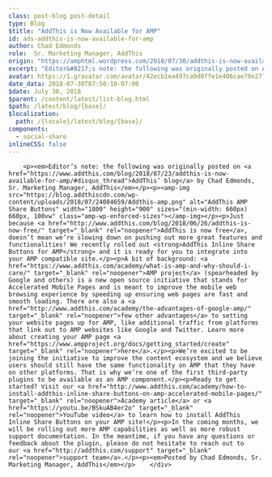 ```yaml
---
class: post-blog post-detail
type: Blog
$title: "AddThis is Now Available for AMP"
id: ads-addthis-is-now-available-for-amp
author: Chad Edmonds
role:  Sr. Marketing Manager, AddThis
origin: "https://amphtml.wordpress.com/2018/07/30/addthis-is-now-available-for-amp/amp/"
excerpt: "Editor&#8217;s note: the following was originally posted on AddThis&#8217; blog by Chad Edmonds, Sr. Marketing Manager, AddThis Just because AddThis is now free, doesn’t mean we’re slowing down on pushing out more great features and functionalities! We recently rolled out AddThis Inline Share Buttons for AMP and it is ready for you to integrate into your AMP compatible [&#8230;]"
avatar: https://1.gravatar.com/avatar/42ecb1ea497ca9d0ffe1e406cae70e27?s=96&d=identicon&r=G
date_data: 2018-07-30T07:50:10-07:00
$date: July 30, 2018
$parent: /content/latest/list-blog.html
$path: /latest/blog/{base}/
$localization:
  path: /{locale}/latest/blog/{base}/
components:
  - social-share
inlineCSS: false
---
```


<div class="amp-wp-article-content">

		<p><em>Editor’s note: the following was originally posted on <a href="https://www.addthis.com/blog/2018/07/23/addthis-is-now-available-for-amp/#disqus_thread">AddThis’ blog</a> by Chad Edmonds, Sr. Marketing Manager, AddThis</em></p><p><amp-img src="https://blog.addthiscdn.com/wp-content/uploads/2018/07/24084659/Addthis-amp.png" alt="AddThis AMP Share Buttons" width="1800" height="900" sizes="(min-width: 660px) 660px, 100vw" class="amp-wp-enforced-sizes"></amp-img></p><p>Just because <a href="http://www.addthis.com/blog/2018/06/26/addthis-is-now-free/" target="_blank" rel="noopener">AddThis is now free</a>, doesn’t mean we’re slowing down on pushing out more great features and functionalities! We recently rolled out <strong>AddThis Inline Share Buttons for AMP</strong> and it is ready for you to integrate into your AMP compatible site.</p><p>A bit of background: <a href="https://www.addthis.com/academy/what-is-amp-and-why-should-i-care/" target="_blank" rel="noopener">AMP project</a> (spearheaded by Google and others) is a new open source initiative that stands for Accelerated Mobile Pages and is meant to improve the mobile web browsing experience by speeding up ensuring web pages are fast and smooth loading. There are also a <a href="http://www.addthis.com/academy/the-advantages-of-google-amp/" target="_blank" rel="noopener">few other advantages</a> to setting your website pages up for AMP, like additional traffic from platforms that link out to AMP websites like Google and Twitter. Learn more about creating your AMP page <a href="https://www.ampproject.org/docs/getting_started/create" target="_blank" rel="noopener">here</a>.</p><p>We’re excited to be joining the initiative to improve the content ecosystem and we believe users should still have the same functionality on AMP that they have on other platforms. That is why we’re one of the first third-party plugins to be available as an AMP component.</p><p>Ready to get started? Visit our <a href="http://www.addthis.com/academy/how-to-install-addthis-inline-share-buttons-on-amp-accelerated-mobile-pages/" target="_blank" rel="noopener">Academy article</a> or <a href="https://youtu.be/BSkuAB4er2o" target="_blank" rel="noopener">YouTube video</a> to learn how to install AddThis Inline Share Buttons on your AMP site!</p><p>In the coming months, we will be rolling out more AMP capabilities as well as more robust support documentation. In the meantime, if you have any questions or feedback about the plugin, please do not hesitate to reach out to our <a href="http://addthis.com/support" target="_blank" rel="noopener">support team</a>.</p><p><em>Posted by Chad Edmonds, Sr. Marketing Manager, AddThis</em></p>	</div>

	

</div>

